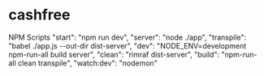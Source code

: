 # cashfree
NPM Scripts
"start": "npm run dev",
"server": "node ./app",
"transpile": "babel ./app.js --out-dir dist-server",
"dev": "NODE_ENV=development npm-run-all build server",
"clean": "rimraf dist-server",
"build": "npm-run-all clean transpile",
"watch:dev": "nodemon"